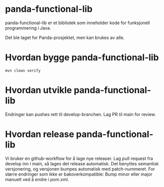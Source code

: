 panda-functional-lib
====================

panda-functional-lib er et bibliotek som inneholder kode for funksjonell programmering i Java.

Det ble laget for Panda-prosjektet, men kan brukes av alle.

Hvordan bygge panda-functional-lib
==================================

    mvn clean verify

Hvordan utvikle panda-functional-lib
====================================

Endringer kan pushes rett til develop-branchen. Lag PR til main for review.

Hvordan release panda-functional-lib
====================================

Vi bruker en github-workflow for å lage nye releaser. Lag pull request fra develop inn i main, så lages det release automatisk. 
Det benyttes semantisk versjonering, og versjonen bumpes automatisk med patch-nummeret.
For større endringer som ikke er bakoverkompatible: Bump minor eller major manuelt ved å endre i pom.xml.
